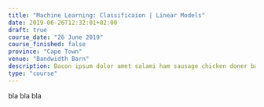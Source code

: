 ```yaml
---
title: "Machine Learning: Classificaion | Linear Models"
date: 2019-06-26T12:32:01+02:00
draft: true
course_date: "26 June 2019"
course_finished: false
province: "Cape Town"
venue: "Bandwidth Barn"
description: Bacon ipsum dolor amet salami ham sausage chicken doner bacon. Corned beef turkey cupim.
type: "course"
---
```


bla bla bla 